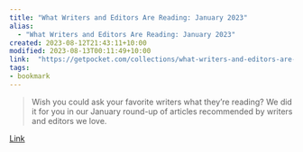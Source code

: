 ```yaml
---
title: "What Writers and Editors Are Reading: January 2023"
alias:
  - "What Writers and Editors Are Reading: January 2023"
created: 2023-08-12T21:43:11+10:00
modified: 2023-08-13T00:11:49+10:00
link:  "https://getpocket.com/collections/what-writers-and-editors-are-reading-january-2023"
tags:
- bookmark
---
```


> Wish you could ask your favorite writers what they’re reading? We did it for you in our January round-up of articles recommended by writers and editors we love.

[Link](https://getpocket.com/collections/what-writers-and-editors-are-reading-january-2023)